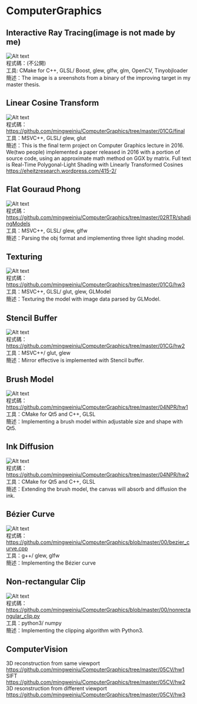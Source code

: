 # ComputerGraphics  
  
## Interactive Ray Tracing(image is not made by me)  
![Alt text](https://github.com/mingweiniu/ComputerGraphics/blob/master/results/interactive%20ray%20tracing.png)  
程式碼：(不公開)  
工具: CMake for C++, GLSL/ Boost, glew, glfw, glm, OpenCV, Tinyobjloader  
簡述：The image is a sreenshots from a binary of the improving target in my master thesis.  

## Linear Cosine Transform  
![Alt text](https://github.com/mingweiniu/ComputerGraphics/blob/master/results/LTC.png)  
程式碼：https://github.com/mingweiniu/ComputerGraphics/tree/master/01CG/final  
工具：MSVC++, GLSL/ glew, glut  
簡述：This is the final term project on Computer Graphics lecture in 2016. We(two people) implemented a paper released in 2016 with a portion of source code, using an approximate math method on GGX by matrix. Full text is Real-Time Polygonal-Light Shading with Linearly Transformed Cosines https://eheitzresearch.wordpress.com/415-2/  
  
## Flat Gouraud Phong  
![Alt text](https://github.com/mingweiniu/ComputerGraphics/blob/master/results/Flat%20Gouraud%20Phong.png)  
程式碼：https://github.com/mingweiniu/ComputerGraphics/tree/master/02RTR/shadingModels  
工具：MSVC++, GLSL/ glew, glfw   
簡述：Parsing the obj format and implementing three light shading model.  
  
## Texturing  
![Alt text](https://github.com/mingweiniu/ComputerGraphics/blob/master/results/texturing.png)  
程式碼：https://github.com/mingweiniu/ComputerGraphics/tree/master/01CG/hw3  
工具：MSVC++, GLSL/ glut, glew, GLModel  
簡述：Texturing the model with image data parsed by GLModel.  
  
## Stencil Buffer  
![Alt text](https://github.com/mingweiniu/ComputerGraphics/blob/master/results/Stencil%20buffer.png)  
程式碼：https://github.com/mingweiniu/ComputerGraphics/tree/master/01CG/hw2  
工具：MSVC++/ glut, glew  
簡述：Mirror effective is implemented with Stencil buffer.  

## Brush Model  
![Alt text](https://github.com/mingweiniu/ComputerGraphics/blob/master/results/brush%20model.png)  
程式碼：https://github.com/mingweiniu/ComputerGraphics/tree/master/04NPR/hw1  
工具：CMake for Qt5 and C++, GLSL  
簡述：Implementing a brush model within adjustable size and shape with Qt5.  

## Ink Diffusion  
![Alt text](https://github.com/mingweiniu/ComputerGraphics/blob/master/results/ink%20diffusion.png)  
程式碼：https://github.com/mingweiniu/ComputerGraphics/tree/master/04NPR/hw2  
工具：CMake for Qt5 and C++, GLSL  
簡述：Extending the brush model, the canvas will absorb and diffusion the ink.  
  
## Bézier Curve  
![Alt text](https://github.com/mingweiniu/ComputerGraphics/blob/master/results/B%C3%A9zier%20curve.png)  
程式碼：https://github.com/mingweiniu/ComputerGraphics/blob/master/00/bezier_curve.cpp  
工具：g++/ glew, glfw  
簡述：Implementing the Bézier curve  
  
## Non-rectangular Clip  
![Alt text](https://github.com/mingweiniu/ComputerGraphics/blob/master/results/non-rectangular_clipping.png)  
程式碼：https://github.com/mingweiniu/ComputerGraphics/blob/master/00/nonrectangular_clip.py  
工具：python3/ numpy  
簡述：Implementing the clipping algorithm with Python3.  
  
## ComputerVision  
3D reconstruction from same viewport  
https://github.com/mingweiniu/ComputerGraphics/tree/master/05CV/hw1  
SIFT  
https://github.com/mingweiniu/ComputerGraphics/tree/master/05CV/hw2  
3D resonstruction from different viewport  
https://github.com/mingweiniu/ComputerGraphics/tree/master/05CV/hw3  
